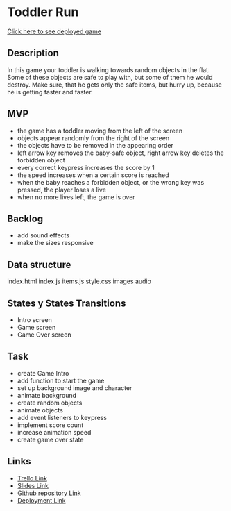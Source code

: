 # Toddler Run

[Click here to see deployed game](https://zsorosz.github.io/toddler-run/)

## Description

In this game your toddler is walking towards random objects in the flat. Some of these objects are safe to play with, but some of them he would destroy. Make sure, that he gets only the safe items, but hurry up, because he is getting faster and faster.

## MVP

- the game has a toddler moving from the left of the screen
- objects appear randomly from the right of the screen
- the objects have to be removed in the appearing order
- left arrow key removes the baby-safe object, right arrow key deletes the forbidden object
- every correct keypress increases the score by 1
- the speed increases when a certain score is reached
- when the baby reaches a forbidden object, or the wrong key was pressed, the player loses a live
- when no more lives left, the game is over

## Backlog

- add sound effects
- make the sizes responsive

## Data structure

index.html
index.js
items.js
style.css
images
audio

## States y States Transitions

- Intro screen
- Game screen
- Game Over screen

## Task

- create Game Intro
- add function to start the game
- set up background image and character
- animate background
- create random objects
- animate objects
- add event listeners to keypress
- implement score count
- increase animation speed
- create game over state

## Links

- [Trello Link](https://trello.com)
- [Slides Link](http://slides.com)
- [Github repository Link](http://github.com)
- [Deployment Link](http://github.com)
